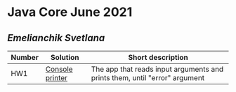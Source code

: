 # Java Core June 2021

## *Emelianchik Svetlana*

| Number | Solution  | Short description
| --- | --- | --- |
| HW1 | [Console printer](https://github.com/NikolaevArtem/Java_Core_June_2021/tree/feature/SvetlanaEmelianchik/src/main/java/homework_1) | The app that reads input arguments and prints them, until "error" argument |